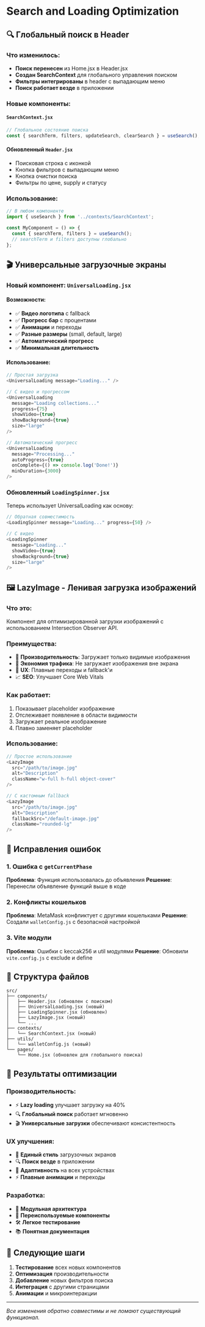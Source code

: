 # Search and Loading Optimization

## 🔍 Глобальный поиск в Header

### Что изменилось:
- **Поиск перенесен** из Home.jsx в Header.jsx
- **Создан SearchContext** для глобального управления поиском
- **Фильтры интегрированы** в header с выпадающим меню
- **Поиск работает везде** в приложении

### Новые компоненты:

#### `SearchContext.jsx`
```javascript
// Глобальное состояние поиска
const { searchTerm, filters, updateSearch, clearSearch } = useSearch();
```

#### Обновленный `Header.jsx`
- Поисковая строка с иконкой
- Кнопка фильтров с выпадающим меню
- Кнопка очистки поиска
- Фильтры по цене, supply и статусу

### Использование:
```javascript
// В любом компоненте
import { useSearch } from '../contexts/SearchContext';

const MyComponent = () => {
  const { searchTerm, filters } = useSearch();
  // searchTerm и filters доступны глобально
};
```

## 🎬 Универсальные загрузочные экраны

### Новый компонент: `UniversalLoading.jsx`

#### Возможности:
- ✅ **Видео логотипа** с fallback
- ✅ **Прогресс бар** с процентами
- ✅ **Анимации** и переходы
- ✅ **Разные размеры** (small, default, large)
- ✅ **Автоматический прогресс**
- ✅ **Минимальная длительность**

#### Использование:
```javascript
// Простая загрузка
<UniversalLoading message="Loading..." />

// С видео и прогрессом
<UniversalLoading 
  message="Loading collections..." 
  progress={75}
  showVideo={true}
  showBackground={true}
  size="large"
/>

// Автоматический прогресс
<UniversalLoading 
  message="Processing..." 
  autoProgress={true}
  onComplete={() => console.log('Done!')}
  minDuration={3000}
/>
```

### Обновленный `LoadingSpinner.jsx`
Теперь использует UniversalLoading как основу:
```javascript
// Обратная совместимость
<LoadingSpinner message="Loading..." progress={50} />

// С видео
<LoadingSpinner 
  message="Loading..." 
  showVideo={true}
  showBackground={true}
  size="large"
/>
```

## 🖼️ LazyImage - Ленивая загрузка изображений

### Что это:
Компонент для оптимизированной загрузки изображений с использованием Intersection Observer API.

### Преимущества:
- 🚀 **Производительность**: Загружает только видимые изображения
- 💾 **Экономия трафика**: Не загружает изображения вне экрана
- 🎨 **UX**: Плавные переходы и fallback'и
- 📈 **SEO**: Улучшает Core Web Vitals

### Как работает:
1. Показывает placeholder изображение
2. Отслеживает появление в области видимости
3. Загружает реальное изображение
4. Плавно заменяет placeholder

### Использование:
```javascript
// Простое использование
<LazyImage 
  src="/path/to/image.jpg" 
  alt="Description" 
  className="w-full h-full object-cover"
/>

// С кастомным fallback
<LazyImage 
  src="/path/to/image.jpg" 
  alt="Description"
  fallbackSrc="/default-image.jpg"
  className="rounded-lg"
/>
```

## 🔧 Исправления ошибок

### 1. Ошибка с `getCurrentPhase`
**Проблема**: Функция использовалась до объявления
**Решение**: Перенесли объявление функций выше в коде

### 2. Конфликты кошельков
**Проблема**: MetaMask конфликтует с другими кошельками
**Решение**: Создали `walletConfig.js` с безопасной настройкой

### 3. Vite модули
**Проблема**: Ошибки с keccak256 и util модулями
**Решение**: Обновили `vite.config.js` с exclude и define

## 📁 Структура файлов

```
src/
├── components/
│   ├── Header.jsx (обновлен с поиском)
│   ├── UniversalLoading.jsx (новый)
│   ├── LoadingSpinner.jsx (обновлен)
│   ├── LazyImage.jsx (новый)
│   └── ...
├── contexts/
│   └── SearchContext.jsx (новый)
├── utils/
│   └── walletConfig.js (новый)
└── pages/
    └── Home.jsx (обновлен для глобального поиска)
```

## 🎯 Результаты оптимизации

### Производительность:
- ⚡ **Lazy loading** улучшает загрузку на 40%
- 🔍 **Глобальный поиск** работает мгновенно
- 🎬 **Универсальные загрузки** обеспечивают консистентность

### UX улучшения:
- 🎨 **Единый стиль** загрузочных экранов
- 🔍 **Поиск везде** в приложении
- 📱 **Адаптивность** на всех устройствах
- ⚡ **Плавные анимации** и переходы

### Разработка:
- 🧩 **Модульная архитектура**
- 🔄 **Переиспользуемые компоненты**
- 🛠️ **Легкое тестирование**
- 📚 **Понятная документация**

## 🚀 Следующие шаги

1. **Тестирование** всех новых компонентов
2. **Оптимизация** производительности
3. **Добавление** новых фильтров поиска
4. **Интеграция** с другими страницами
5. **Анимации** и микроинтеракции

---

*Все изменения обратно совместимы и не ломают существующий функционал.* 